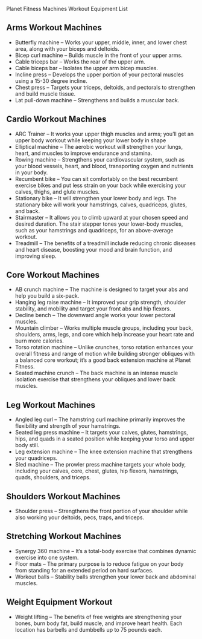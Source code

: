 Planet Fitness Machines Workout Equipment List

## Arms Workout Machines
- Butterfly machine – Works your upper, middle, inner, and lower chest area, along with your biceps and deltoids.
- Bicep curl machine – Builds muscle in the front of your upper arms.
- Cable triceps bar – Works the rear of the upper arm.
- Cable biceps bar – Isolates the upper arm bicep muscles.
- Incline press – Develops the upper portion of your pectoral muscles using a 15-30 degree incline.
- Chest press – Targets your triceps, deltoids, and pectorals to strengthen and build muscle tissue.
- Lat pull-down machine – Strengthens and builds a muscular back.

## Cardio Workout Machines
- ARC Trainer – It works your upper thigh muscles and arms; you’ll get an upper body workout while keeping your lower body in shape
- Elliptical machine – The aerobic workout will strengthen your lungs, heart, and muscles to improve endurance and stamina.
- Rowing machine – Strengthens your cardiovascular system, such as your blood vessels, heart, and blood, transporting oxygen and nutrients in your body.
- Recumbent bike – You can sit comfortably on the best recumbent exercise bikes and put less strain on your back while exercising your calves, thighs, and glute muscles.
- Stationary bike – It will strengthen your lower body and legs. The stationary bike will work your hamstrings, calves, quadriceps, glutes, and back.
- Stairmaster – It allows you to climb upward at your chosen speed and desired duration. The stair stepper tones your lower-body muscles, such as your hamstrings and quadriceps, for an above-average workout.
- Treadmill – The benefits of a treadmill include reducing chronic diseases and heart disease, boosting your mood and brain function, and improving sleep.

## Core Workout Machines
- AB crunch machine – The machine is designed to target your abs and help you build a six-pack.
- Hanging leg raise machine – It improved your grip strength, shoulder stability, and mobility and target your front abs and hip flexors.
- Decline bench – The downward angle works your lower pectoral muscles.
- Mountain climber – Works multiple muscle groups, including your back, shoulders, arms, legs, and core which help increase your heart rate and burn more calories.
- Torso rotation machine – Unlike crunches, torso rotation enhances your overall fitness and range of motion while building stronger obliques with a balanced core workout; it’s a good back extension machine at Planet Fitness.
- Seated machine crunch – The back machine is an intense muscle isolation exercise that strengthens your obliques and lower back muscles.

## Leg Workout Machines
- Angled leg curl – The hamstring curl machine primarily improves the flexibility and strength of your hamstrings.
- Seated leg press machine – It targets your calves, glutes, hamstrings, hips, and quads in a seated position while keeping your torso and upper body still.
- Leg extension machine – The knee extension machine that strengthens your quadriceps.
- Sled machine – The prowler press machine targets your whole body, including your calves, core, chest, glutes, hip flexors, hamstrings, quads, shoulders, and triceps.

## Shoulders Workout Machines
- Shoulder press – Strengthens the front portion of your shoulder while also working your deltoids, pecs, traps, and triceps.

## Stretching Workout Machines
- Synergy 360 machine – It’s a total-body exercise that combines dynamic exercise into one system.
- Floor mats – The primary purpose is to reduce fatigue on your body from standing for an extended period on hard surfaces.
- Workout balls – Stability balls strengthen your lower back and abdominal muscles.

## Weight Equipment Workout
- Weight lifting – The benefits of free weights are strengthening your bones, burn body fat, build muscle, and improve heart health. Each location has barbells and dumbbells up to 75 pounds each.
